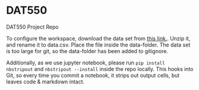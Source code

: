 # DAT550
DAT550 Project Repo


To configure the workspace, download the data set from [this link.](https://paperswithcode.com/dataset/arxiv-10). Unzip it, and rename it to data.csv. Place the file inside the data-folder. The data set is too large for git, so the data-folder has been added to gitignore.

Additionally, as we use jupyter notebook, please run `pip install nbstripout` and `nbstripout --install` inside the repo locally. This hooks into Git, so every time you commit a notebook, it strips out output cells, but leaves code & markdown intact.